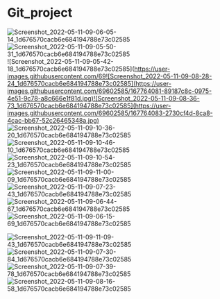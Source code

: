 ﻿# Git_project
![Screenshot_2022-05-11-09-06-05-14_1d676570cacb6e684194788e73c02585](https://user-images.githubusercontent.com/69602585/167764063-28ff71d1-07f7-4e25-8135-d0b06650609b.jpg)
![Screenshot_2022-05-11-09-05-50-31_1d676570cacb6e684194788e73c02585](https://user-images.githubusercontent.com/69602585/167764070-bedab66c-8e1f-4c5d-aabf-2595384e4a60.jpg)
![Screenshot_2022-05-11-09-05-42-18_1d676570cacb6e684194788e73c02585](https://user-images.githubusercontent.com/69![Screenshot_2022-05-11-09-08-28-24_1d676570cacb6e684194788e73c02585](https://user-images.githubusercontent.com/69602585/167764081-89187c8c-0975-4e51-9c78-a8c666e1f81d.jpg)![Screenshot_2022-05-11-09-08-36-73_1d676570cacb6e684194788e73c02585](https://user-images.githubusercontent.com/69602585/167764083-2730cf4d-8ca8-4cac-bb67-52c26465348a.jpg)
![Screenshot_2022-05-11-09-10-36-20_1d676570cacb6e684194788e73c02585](https://user-images.githubusercontent.com/69602585/167764087-3de88a43-1173-4aff-be88-3d4ba0b1c52c.jpg)
![Screenshot_2022-05-11-09-10-46-10_1d676570cacb6e684194788e73c02585](https://user-images.githubusercontent.com/69602585/167764088-632b7251-95cf-4d52-b3c5-e111855d7294.jpg)
![Screenshot_2022-05-11-09-10-54-23_1d676570cacb6e684194788e73c02585](https://user-images.githubusercontent.com/69602585/167764090-dc63278b-a1da-48cf-8261-066d2b3a5dc3.jpg)
![Screenshot_2022-05-11-09-11-00-09_1d676570cacb6e684194788e73c02585](https://user-images.githubusercontent.com/69602585/167764091-770b2ec1-64f5-40d6-ba5d-37f747ee4a36.jpg)
![Screenshot_2022-05-11-09-07-23-43_1d676570cacb6e684194788e73c02585](https://user-images.githubusercontent.com/69602585/167764094-7159bcf2-bd2f-4599-b0fb-de61501c4709.jpg)
![Screenshot_2022-05-11-09-06-44-67_1d676570cacb6e684194788e73c02585](https://user-images.githubusercontent.com/69602585/167764095-68503e24-6a53-44ec-80d7-9d8bd24dea2d.jpg)
![Screenshot_2022-05-11-09-06-15-69_1d676570cacb6e684194788e73c02585](https://user-images.githubusercontent.com/69602585/167764097-02da744b-8c08-487c-a2c7-35580dba07dc.jpg)

![Screenshot_2022-05-11-09-11-09-43_1d676570cacb6e684194788e73c02585](https://user-images.githubusercontent.com/69602585/167764073-2db6ca4a-2daa-4ed2-b551-3ce1b79fa5ce.jpg)
![Screenshot_2022-05-11-09-07-30-84_1d676570cacb6e684194788e73c02585](https://user-images.githubusercontent.com/69602585/167764075-b0691aa9-5728-49d2-a43a-def248752250.jpg)
![Screenshot_2022-05-11-09-07-39-78_1d676570cacb6e684194788e73c02585](https://user-images.githubusercontent.com/69602585/167764077-6642119f-ad91-4adc-85dd-1ab192e7db7d.jpg)
![Screenshot_2022-05-11-09-08-16-58_1d676570cacb6e684194788e73c02585](https://user-images.githubusercontent.com/69602585/167764079-d5f96a2f-91f3-4068-beb9-7c7f0cebbc6d.jpg)
